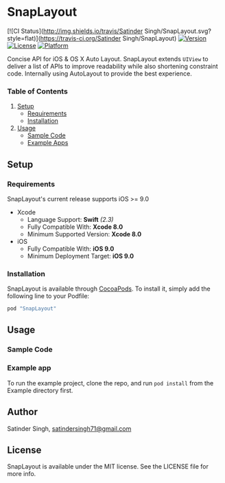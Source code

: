 # SnapLayout

[![CI Status](http://img.shields.io/travis/Satinder Singh/SnapLayout.svg?style=flat)](https://travis-ci.org/Satinder Singh/SnapLayout)
[![Version](https://img.shields.io/cocoapods/v/SnapLayout.svg?style=flat)](http://cocoapods.org/pods/SnapLayout)
[![License](https://img.shields.io/cocoapods/l/SnapLayout.svg?style=flat)](http://cocoapods.org/pods/SnapLayout)
[![Platform](https://img.shields.io/cocoapods/p/SnapLayout.svg?style=flat)](http://cocoapods.org/pods/SnapLayout)

Concise API for iOS & OS X Auto Layout. SnapLayout extends `UIView` to deliver a list of APIs to improve readability while also shortening constraint code. Internally using AutoLayout to provide the best experience.

### Table of Contents
 1. [Setup](#setup)
	* [Requirements](#requirements)
	* [Installation](#installation)
 1. [Usage](#usage)
	* [Sample Code](#sample-code-swift)
	* [Example Apps](#example-apps)

## Setup
### Requirements
SnapLayout's current release supports iOS >= 9.0

* Xcode
  * Language Support: **Swift** *(2.3)*
  * Fully Compatible With: **Xcode 8.0**
  * Minimum Supported Version: **Xcode 8.0**
* iOS
  * Fully Compatible With: **iOS 9.0**
  * Minimum Deployment Target: **iOS 9.0**

### Installation

SnapLayout is available through [CocoaPods](http://cocoapods.org). To install
it, simply add the following line to your Podfile:

```ruby
pod "SnapLayout"
```

## Usage
### Sample Code

### Example app

To run the example project, clone the repo, and run `pod install` from the Example directory first.

## Author

Satinder Singh, satindersingh71@gmail.com

## License

SnapLayout is available under the MIT license. See the LICENSE file for more info.
